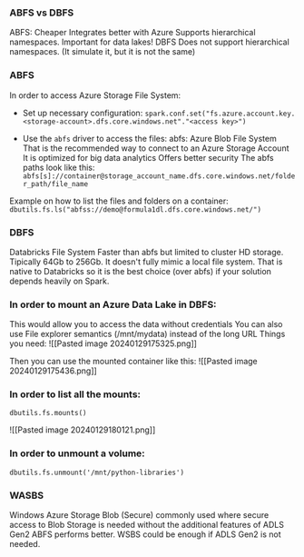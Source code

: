 
### ABFS vs DBFS
ABFS:
	Cheaper
	Integrates better with Azure
	Supports hierarchical namespaces. Important for data lakes!
DBFS
	Does not support hierarchical namespaces. (It simulate it, but it is not the same)

### ABFS
In order to access Azure Storage File System:

* Set up necessary configuration:
 `spark.conf.set("fs.azure.account.key.<storage-account>.dfs.core.windows.net"."<access key>")`

* Use the `abfs` driver to access the files:
abfs: Azure Blob File System
That is the recommended way to connect to an Azure Storage Account
It is optimized for big data analytics
Offers better security
The abfs paths look like this:
	`abfs[s]://container@storage_account_name.dfs.core.windows.net/folder_path/file_name`

Example on how to list the files and folders on a container:
	`dbutils.fs.ls("abfss://demo@formula1dl.dfs.core.windows.net/")`


### DBFS
Databricks File System
Faster than abfs but limited to cluster HD storage. Tipically 64Gb to 256Gb.
It doesn't fully mimic a local file system.
That is native to Databricks so it is the best choice (over abfs) if your solution depends heavily on Spark.

### In order to mount an Azure Data Lake in DBFS:
This would allow you to access the data without credentials
You can also use File explorer semantics (/mnt/mydata) instead of the long URL
Things you need:
![[Pasted image 20240129175325.png]]			

Then you can use the mounted container like this:
![[Pasted image 20240129175436.png]]

### In order to list all the mounts:
`dbutils.fs.mounts()`

![[Pasted image 20240129180121.png]]

### In order to unmount a volume:
`dbutils.fs.unmount('/mnt/python-libraries')`

### WASBS
Windows Azure Storage Blob (Secure)
commonly used where secure access to Blob Storage is needed without the additional features of ADLS Gen2
ABFS performs better. 
WSBS could be enough if ADLS Gen2 is not needed.


